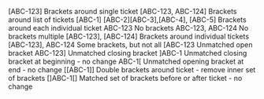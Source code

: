 [ABC-123] Brackets around single ticket
[ABC-123, ABC-124] Brackets around list of tickets
[ABC-1] [ABC-2][ABC-3],[ABC-4], [ABC-5] Brackets around each individual ticket
ABC-123 No brackets
ABC-123, ABC-124 No brackets multiple
[ABC-123], [ABC-124] Brackets around individual tickets
[ABC-123], ABC-124 Some brackets, but not all
[ABC-123 Unmatched open bracket
ABC-123] Unmatched closing bracket
]ABC-1 Unmatched closing bracket at beginning - no change
ABC-1[ Unmatched opening bracket at end - no change
[[ABC-1]] Double brackets around ticket - remove inner set of brackets
[]ABC-1[] Matched set of brackets before or after ticket - no change